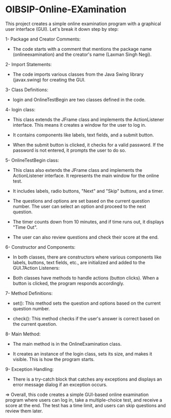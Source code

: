 # OIBSIP-Online-EXamination

This project creates a simple online examination program with a graphical user interface (GUI). Let's break it down step by step:


1- Package and Creator Comments:

* The code starts with a comment that mentions the package name (onlineexamination) and the creator's name (Laxman Singh Negi).

  
2- Import Statements:

* The code imports various classes from the Java Swing library (javax.swing) for creating the GUI.


3- Class Definitions:

* login and OnlineTestBegin are two classes defined in the code.
  

4- login class:

* This class extends the JFrame class and implements the ActionListener interface. This means it creates a window for the user to log in.

* It contains components like labels, text fields, and a submit button.

* When the submit button is clicked, it checks for a valid password. If the password is not entered, it prompts the user to do so.



5- OnlineTestBegin class:

* This class also extends the JFrame class and implements the ActionListener interface. It represents the main window for the online test.

* It includes labels, radio buttons, "Next" and "Skip" buttons, and a timer.

* The questions and options are set based on the current question number. The user can select an option and proceed to the next question.

* The timer counts down from 10 minutes, and if time runs out, it displays "Time Out".

* The user can also review questions and check their score at the end.



6- Constructor and Components:

* In both classes, there are constructors where various components like labels, buttons, text fields, etc., are initialized and added to the GUI.7Action Listeners:

* Both classes have methods to handle actions (button clicks). When a button is clicked, the program responds accordingly.


7- Method Definitions:

* set(): This method sets the question and options based on the current question number.

* check(): This method checks if the user's answer is correct based on the current question.

8- Main Method:

* The main method is in the OnlineExamination class.

* It creates an instance of the login class, sets its size, and makes it visible. This is how the program starts.

9- Exception Handling:

* There is a try-catch block that catches any exceptions and displays an error message dialog if an exception occurs.


  
=> Overall, this code creates a simple GUI-based online examination program where users can log in, take a multiple-choice test, and receive a score at the end. The test has a time limit, and users can skip questions and review them later.







